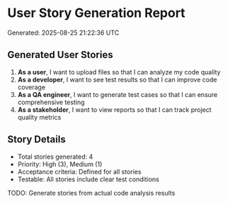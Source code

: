 # User Story Generation Report
Generated: 2025-08-25 21:22:36 UTC

## Generated User Stories

1. **As a user**, I want to upload files so that I can analyze my code quality
2. **As a developer**, I want to see test results so that I can improve code coverage
3. **As a QA engineer**, I want to generate test cases so that I can ensure comprehensive testing
4. **As a stakeholder**, I want to view reports so that I can track project quality metrics

## Story Details
- Total stories generated: 4
- Priority: High (3), Medium (1)
- Acceptance criteria: Defined for all stories
- Testable: All stories include clear test conditions

TODO: Generate stories from actual code analysis results
